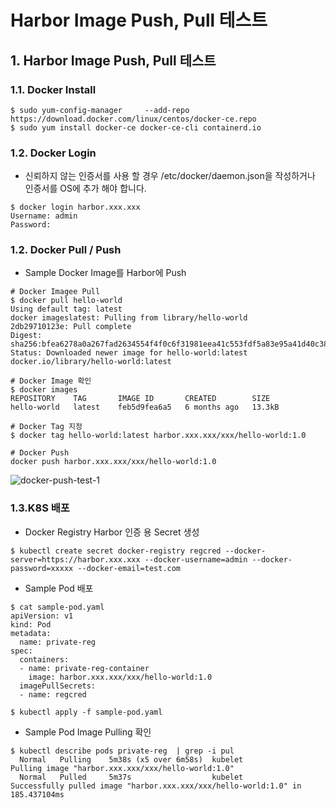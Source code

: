 # Harbor Image Push, Pull 테스트

## 1. Harbor Image Push, Pull 테스트 

### 1.1. Docker Install

```
$ sudo yum-config-manager     --add-repo     https://download.docker.com/linux/centos/docker-ce.repo
$ sudo yum install docker-ce docker-ce-cli containerd.io
```

### 1.2. Docker Login
- 신뢰하지 않는 인증서를 사용 할 경우 /etc/docker/daemon.json을 작성하거나 인증서를 OS에 추가 해야 합니다.

```
$ docker login harbor.xxx.xxx
Username: admin
Password:
```

### 1.2. Docker Pull / Push

- Sample Docker Image를 Harbor에 Push

```
# Docker Imagee Pull
$ docker pull hello-world
Using default tag: latest
docker imageslatest: Pulling from library/hello-world
2db29710123e: Pull complete
Digest: sha256:bfea6278a0a267fad2634554f4f0c6f31981eea41c553fdf5a83e95a41d40c38
Status: Downloaded newer image for hello-world:latest
docker.io/library/hello-world:latest

# Docker Image 확인
$ docker images
REPOSITORY    TAG       IMAGE ID       CREATED        SIZE
hello-world   latest    feb5d9fea6a5   6 months ago   13.3kB

# Docker Tag 지정
$ docker tag hello-world:latest harbor.xxx.xxx/xxx/hello-world:1.0

# Docker Push
docker push harbor.xxx.xxx/xxx/hello-world:1.0
```

![docker-push-test-1][docker-push-test-1]

[docker-push-test-1]:./images/docker-push-test-1.PNG


### 1.3.K8S 배포

- Docker Registry Harbor 인증 용 Secret 생성

```
$ kubectl create secret docker-registry regcred --docker-server=https://harbor.xxx.xxx --docker-username=admin --docker-password=xxxxx --docker-email=test.com
```

- Sample Pod 배포

```
$ cat sample-pod.yaml
apiVersion: v1
kind: Pod
metadata:
  name: private-reg
spec:
  containers:
  - name: private-reg-container
    image: harbor.xxx.xxx/xxx/hello-world:1.0
  imagePullSecrets:
  - name: regcred

$ kubectl apply -f sample-pod.yaml

```

- Sample Pod Image Pulling 확인

```
$ kubectl describe pods private-reg  | grep -i pul
  Normal   Pulling    5m38s (x5 over 6m58s)  kubelet            Pulling image "harbor.xxx.xxx/xxx/hello-world:1.0"
  Normal   Pulled     5m37s                  kubelet            Successfully pulled image "harbor.xxx.xxx/xxx/hello-world:1.0" in 185.437104ms
```
